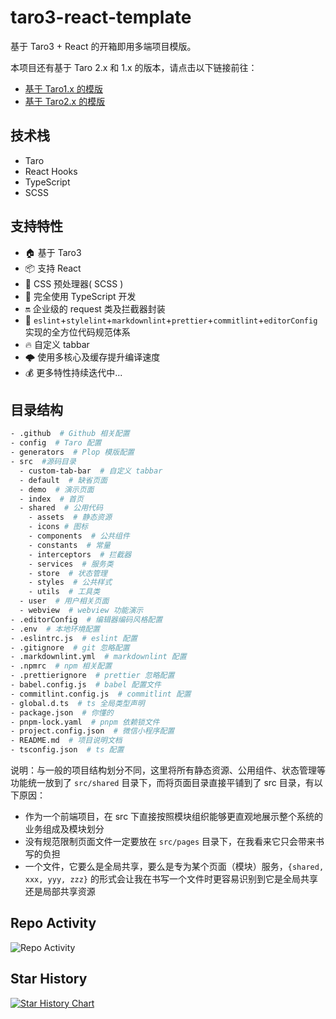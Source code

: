 # taro3-react-template

基于 Taro3 + React 的开箱即用多端项目模版。

本项目还有基于 Taro 2.x 和 1.x 的版本，请点击以下链接前往：

- [基于 Taro1.x 的模版](https://github.com/lexmin0412/taro-template/tree/1.x)
- [基于 Taro2.x 的模版](https://github.com/lexmin0412/taro-template/tree/2.x)

## 技术栈

- Taro
- React Hooks
- TypeScript
- SCSS

## 支持特性

- 🏠 基于 Taro3
- 📦 支持 React
- 🐑 CSS 预处理器( SCSS )
- 🥣 完全使用 TypeScript 开发
- 🔛 企业级的 request 类及拦截器封装
- 👮 `eslint`+`stylelint`+`markdownlint`+`prettier`+`commitlint`+`editorConfig` 实现的全方位代码规范体系
- 🔥 自定义 tabbar
- 🌩️ 使用多核心及缓存提升编译速度
- 💰 更多特性持续迭代中...

## 目录结构

```bash
- .github  # Github 相关配置
- config  # Taro 配置
- generators  # Plop 模版配置
- src  #源码目录
  - custom-tab-bar  # 自定义 tabbar
  - default  # 缺省页面
  - demo  # 演示页面
  - index  # 首页
  - shared  # 公用代码
    - assets  # 静态资源
    - icons # 图标
    - components  # 公共组件
    - constants  # 常量
    - interceptors  # 拦截器
    - services  # 服务类
    - store  # 状态管理
    - styles  # 公共样式
    - utils  # 工具类
  - user  # 用户相关页面
  - webview  # webview 功能演示
- .editorConfig  # 编辑器编码风格配置
- .env  # 本地环境配置
- .eslintrc.js  # eslint 配置
- .gitignore  # git 忽略配置
- .markdownlint.yml  # markdownlint 配置
- .npmrc  # npm 相关配置
- .prettierignore  # prettier 忽略配置
- babel.config.js  # babel 配置文件
- commitlint.config.js  # commitlint 配置
- global.d.ts  # ts 全局类型声明
- package.json  # 你懂的
- pnpm-lock.yaml  # pnpm 依赖锁文件
- project.config.json  # 微信小程序配置
- README.md  # 项目说明文档
- tsconfig.json  # ts 配置
```

说明：与一般的项目结构划分不同，这里将所有静态资源、公用组件、状态管理等功能统一放到了 `src/shared` 目录下，而将页面目录直接平铺到了 src 目录，有以下原因：

- 作为一个前端项目，在 src 下直接按照模块组织能够更直观地展示整个系统的业务组成及模块划分
- 没有规范限制页面文件一定要放在 `src/pages` 目录下，在我看来它只会带来书写的负担
- 一个文件，它要么是全局共享，要么是专为某个页面（模块）服务，`{shared, xxx, yyy, zzz}` 的形式会让我在书写一个文件时更容易识别到它是全局共享还是局部共享资源

## Repo Activity

![Repo Activity](https://repobeats.axiom.co/api/embed/e39e5816e00d2a9627dca894852446b7f7c83463.svg "Repobeats analytics image")

## Star History

[![Star History Chart](https://api.star-history.com/svg?repos=lexmin0412/taro3-react-template&type=Timeline)](https://star-history.com/#lexmin0412/taro3-react-template&Timeline)
